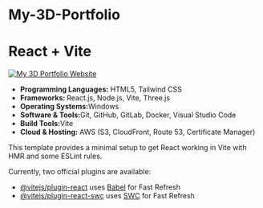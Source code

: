 # My-3D-Portfolio
# React + Vite

<a href="https://www.sally-lin.com/">![My 3D Portfolio Website](https://i.imgur.com/29RkVI4.png)</a>


<ul>
    <li>
        <b>Programming Languages:</b> HTML5, Tailwind CSS
    </li>
    <li>
        <b>Frameworks: </b> React.js, Node.js, Vite, Three.js
    </li>
    <li>
        <b>Operating Systems:</b>Windows
    </li>
    <li>
        <b>Software & Tools:</b>Git, GitHub, GitLab, Docker, Visual Studio Code
    </li>
    <li>
        <b>Build Tools:</b>Vite
    </li>
    <li>
        <b>Cloud & Hosting:</b> AWS (S3, CloudFront, Route 53, Certificate Manager)
    </li>
</ul>

This template provides a minimal setup to get React working in Vite with HMR and some ESLint rules.

Currently, two official plugins are available:

- [@vitejs/plugin-react](https://github.com/vitejs/vite-plugin-react/blob/main/packages/plugin-react/README.md) uses [Babel](https://babeljs.io/) for Fast Refresh
- [@vitejs/plugin-react-swc](https://github.com/vitejs/vite-plugin-react-swc) uses [SWC](https://swc.rs/) for Fast Refresh
